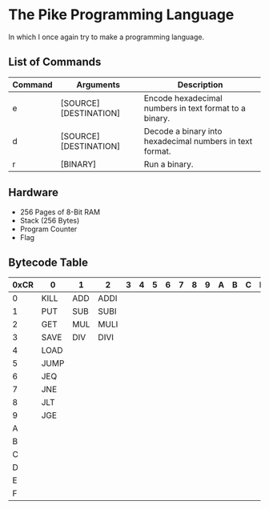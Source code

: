 # The Pike Programming Language
In which I once again try to make a programming language.

## List of Commands

| Command | Arguments | Description |
| --- | --- | --- |
| e | [SOURCE] [DESTINATION] | Encode hexadecimal numbers in text format to a binary. |
| d | [SOURCE] [DESTINATION] | Decode a binary into hexadecimal numbers in text format. |
| r | [BINARY] | Run a binary. |

## Hardware

- 256 Pages of 8-Bit RAM
- Stack (256 Bytes)
- Program Counter
- Flag

## Bytecode Table

| 0xCR | 0 | 1 | 2 | 3 | 4 | 5 | 6 | 7 | 8 | 9 | A | B | C | D | E | F |
| --- | --- | --- | --- | --- | --- | --- | --- | --- | --- | --- | --- | --- | --- | --- | --- | --- |
| 0 | KILL | ADD  | ADDI
| 1 | PUT  | SUB  | SUBI
| 2 | GET  | MUL  | MULI
| 3 | SAVE | DIV  | DIVI
| 4 | LOAD
| 5 | JUMP
| 6 | JEQ
| 7 | JNE
| 8 | JLT
| 9 | JGE
| A |
| B |
| C |
| D |
| E |
| F |